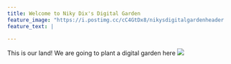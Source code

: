 ```yaml
---
title: Welcome to Niky Dix's Digital Garden
feature_image: "https://i.postimg.cc/cC4GtDx8/nikysdigitalgardenheader.png"
feature_text: |
  
---
```


This is our land! We are going to plant a digital garden here 
![](https://i.postimg.cc/kXgZCkdc/Gaping-Void-Ai.jpg)